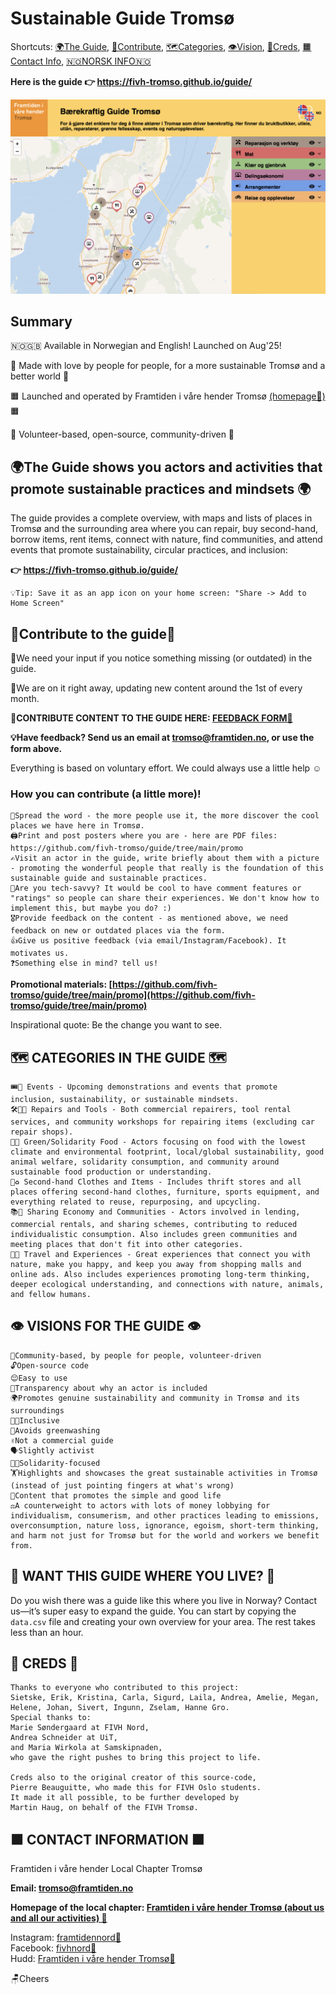 # Sustainable Guide Tromsø

Shortcuts: [🌍The Guide](#the-guide-shows-you-actors-and-activities-that-promote-sustainable-practices-and-mindsets-), [🦸Contribute](#contribute-to-the-guide), [🗺️Categories](#%EF%B8%8F-categories-in-the-guide-%EF%B8%8F), [👁️Vision](#%EF%B8%8F-visions-for-the-guide-%EF%B8%8F), [👏Creds](#-creds-), [🟧Contact Info](#-contact-information-), [🇳🇴NORSK INFO🇳🇴](https://github.com/fivh-tromso/guide/tree/main#readme)



**Here is the guide 👉 https://fivh-tromso.github.io/guide/**

[![Front image sustainable guide Tromsø](/screenshot2.png)](https://fivh-tromso.github.io/guide/en)


## Summary

🇳🇴🇬🇧 Available in Norwegian and English! Launched on Aug'25!

💚 Made with love by people for people, for a more sustainable Tromsø and a better world 💚

🟧 Launched and operated by Framtiden i våre hender Tromsø [(homepage🔗)](https://linktr.ee/framtidentromso) 🟧

🔵 Volunteer-based, open-source, community-driven 🔵


## 🌍The Guide shows you actors and activities that promote sustainable practices and mindsets 🌍

The guide provides a complete overview, with maps and lists of places in Tromsø and the surrounding area where you can repair, buy second-hand, borrow items, rent items, connect with nature, find communities, and attend events that promote sustainability, circular practices, and inclusion:


**👉 https://fivh-tromso.github.io/guide/**


    💡Tip: Save it as an app icon on your home screen: "Share -> Add to Home Screen"


## 🦸Contribute to the guide🙏

🫵We need your input if you notice something missing (or outdated) in the guide.

🔄We are on it right away, updating new content around the 1st of every month.

**🚩CONTRIBUTE CONTENT TO THE GUIDE HERE: [FEEDBACK FORM🔗](https://forms.office.com/e/sn8SK5iuQF)**

**💡Have feedback? Send us an email at [tromso@framtiden.no](mailto:tromso@framtiden.no), or use the form above.**

Everything is based on voluntary effort. We could always use a little help ☺️


### How you can contribute (a little more)!
    
    💬Spread the word - the more people use it, the more discover the cool places we have here in Tromsø.
    🖨️Print and post posters where you are - here are PDF files: https://github.com/fivh-tromso/guide/tree/main/promo
    ✍️Visit an actor in the guide, write briefly about them with a picture - promoting the wonderful people that really is the foundation of this sustainable guide and sustainable practices.
    👾Are you tech-savvy? It would be cool to have comment features or "ratings" so people can share their experiences. We don't know how to implement this, but maybe you do? :)
    🎖️Provide feedback on the content - as mentioned above, we need feedback on new or outdated places via the form.
    👍Give us positive feedback (via email/Instagram/Facebook). It motivates us.
    ❓Something else in mind? tell us!


**Promotional materials: [https://github.com/fivh-tromso/guide/tree/main/promo](https://github.com/fivh-tromso/guide/tree/main/promo)**

Inspirational quote: Be the change you want to see.


## 🗺️ CATEGORIES IN THE GUIDE 🗺️
    
    🎟️📣 Events - Upcoming demonstrations and events that promote inclusion, sustainability, or sustainable mindsets.
    🛠️👨‍🔧 Repairs and Tools - Both commercial repairers, tool rental services, and community workshops for repairing items (excluding car repair shops).
    🍴🌱 Green/Solidarity Food - Actors focusing on food with the lowest climate and environmental footprint, local/global sustainability, good animal welfare, solidarity consumption, and community around sustainable food production or understanding.
    👕♻️ Second-hand Clothes and Items - Includes thrift stores and all places offering second-hand clothes, furniture, sports equipment, and everything related to reuse, repurposing, and upcycling.
    📚🤝 Sharing Economy and Communities - Actors involved in lending, commercial rentals, and sharing schemes, contributing to reduced individualistic consumption. Also includes green communities and meeting places that don't fit into other categories.
    🚌🌄 Travel and Experiences - Great experiences that connect you with nature, make you happy, and keep you away from shopping malls and online ads. Also includes experiences promoting long-term thinking, deeper ecological understanding, and connections with nature, animals, and fellow humans.


## 👁️ VISIONS FOR THE GUIDE 👁️
    👬Community-based, by people for people, volunteer-driven
    🔓Open-source code
    😌Easy to use
    🫥Transparency about why an actor is included
    🌍Promotes genuine sustainability and community in Tromsø and its surroundings
    🏳️‍🌈Inclusive
    🚨Avoids greenwashing
    ✌️Not a commercial guide
    🗣️Slightly activist
    🧑‍🏭Solidarity-focused
    🏋️Highlights and showcases the great sustainable activities in Tromsø (instead of just pointing fingers at what's wrong)
    🌱Content that promotes the simple and good life
    ⚖️A counterweight to actors with lots of money lobbying for individualism, consumerism, and other practices leading to emissions, overconsumption, nature loss, ignorance, egoism, short-term thinking, and harm not just for Tromsø but for the world and workers we benefit from.


## 🤔 WANT THIS GUIDE WHERE YOU LIVE? 🤔
Do you wish there was a guide like this where you live in Norway? Contact us—it’s super easy to expand the guide. You can start by copying the `data.csv` file and creating your own overview for your area. The rest takes less than an hour.


## 👏 CREDS 👏
    Thanks to everyone who contributed to this project:
    Sietske, Erik, Kristina, Carla, Sigurd, Laila, Andrea, Amelie, Megan, 
    Helene, Johan, Sivert, Ingunn, Zselam, Hanne Gro.
    Special thanks to:
    Marie Søndergaard at FIVH Nord, 
    Andrea Schneider at UiT, 
    and Maria Wirkola at Samskipnaden, 
    who gave the right pushes to bring this project to life.
    
    Creds also to the original creator of this source-code, 
    Pierre Beauguitte, who made this for FIVH Oslo students.
    It made it all possible, to be further developed by 
    Martin Haug, on behalf of the FIVH Tromsø.


## 🟧 CONTACT INFORMATION 🟧

Framtiden i våre hender Local Chapter Tromsø


**Email: tromso@framtiden.no**


**Homepage of the local chapter: [Framtiden i våre hender Tromsø (about us and all our activities) 🔗](https://linktr.ee/framtidentromso)**

Instagram: [framtidennord🔗](https://www.instagram.com/framtidennord/)  
Facebook: [fivhnord🔗](https://www.facebook.com/fivh.nord/)  
Hudd: [Framtiden i våre hender Tromsø🔗](https://hudd.no/groups/8043)


🪑Cheers
